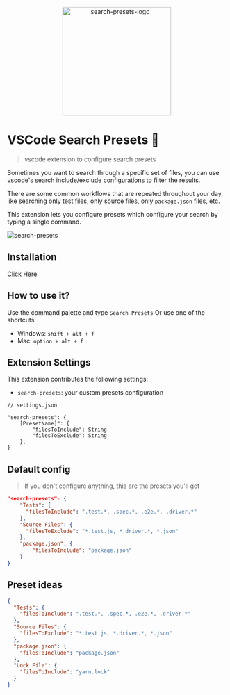 <p align="center">
  <img width="250px" src="https://user-images.githubusercontent.com/11733036/191082260-cb3820c5-b335-4ead-bf8f-31db8d68b278.png" alt="search-presets-logo"/>
</p>

# VSCode Search Presets 🔎

> vscode extension to configure search presets

Sometimes you want to search through a specific set of files, you can use vscode's search include/exclude configurations to filter the results.

There are some common workflows that are repeated throughout your day, like searching only test files, only source files, only `package.json` files, etc.

This extension lets you configure presets which configure your search by typing a single command.

![search-presets](https://user-images.githubusercontent.com/11733036/190897640-1f961c10-43e5-4ed7-8552-5c6e377f9483.gif)

## Installation

[Click Here](https://marketplace.visualstudio.com/items?itemName=ranyitz.search-presets)

## How to use it?

Use the command palette and type `Search Presets` Or use one of the shortcuts:

- Windows: `shift + alt + f`
- Mac: `option + alt + f`

## Extension Settings

This extension contributes the following settings:

- `search-presets`: your custom presets configuration

```
// settings.json

"search-presets": {
    [PresetName]": {
        "filesToInclude": String
        "filesToExclude": String
    },
}
```

## Default config

> If you don't configure anything, this are the presets you'll get

```json
"search-presets": {
    "Tests": {
      "filesToInclude": ".test.*, .spec.*, .e2e.*, .driver.*"
    },
    "Source Files": {
      "filesToExclude": "*.test.js, *.driver.*, *.json"
    },
    "package.json": {
        "filesToInclude": "package.json"
    }
}
```

## Preset ideas

```json
{
  "Tests": {
    "filesToInclude": ".test.*, .spec.*, .e2e.*, .driver.*"
  },
  "Source Files": {
    "filesToExclude": "*.test.js, *.driver.*, *.json"
  },
  "package.json": {
    "filesToInclude": "package.json"
  },
  "Lock File": {
    "filesToInclude": "yarn.lock"
  }
}
```
